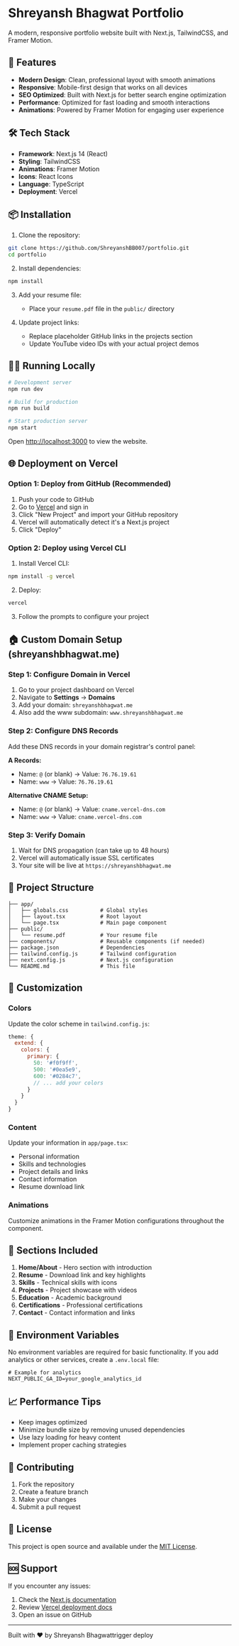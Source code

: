  
# Shreyansh Bhagwat Portfolio

A modern, responsive portfolio website built with Next.js, TailwindCSS, and Framer Motion.

## 🚀 Features

- **Modern Design**: Clean, professional layout with smooth animations
- **Responsive**: Mobile-first design that works on all devices
- **SEO Optimized**: Built with Next.js for better search engine optimization
- **Performance**: Optimized for fast loading and smooth interactions
- **Animations**: Powered by Framer Motion for engaging user experience

## 🛠️ Tech Stack

- **Framework**: Next.js 14 (React)
- **Styling**: TailwindCSS
- **Animations**: Framer Motion
- **Icons**: React Icons
- **Language**: TypeScript
- **Deployment**: Vercel

## 📦 Installation

1. Clone the repository:
```bash
git clone https://github.com/ShreyanshBB007/portfolio.git
cd portfolio
```

2. Install dependencies:
```bash
npm install
```

3. Add your resume file:
   - Place your `resume.pdf` file in the `public/` directory

4. Update project links:
   - Replace placeholder GitHub links in the projects section
   - Update YouTube video IDs with your actual project demos

## 🏃‍♂️ Running Locally

```bash
# Development server
npm run dev

# Build for production
npm run build

# Start production server
npm start
```

Open [http://localhost:3000](http://localhost:3000) to view the website.

## 🌐 Deployment on Vercel

### Option 1: Deploy from GitHub (Recommended)

1. Push your code to GitHub
2. Go to [Vercel](https://vercel.com) and sign in
3. Click "New Project" and import your GitHub repository
4. Vercel will automatically detect it's a Next.js project
5. Click "Deploy"

### Option 2: Deploy using Vercel CLI

1. Install Vercel CLI:
```bash
npm install -g vercel
```

2. Deploy:
```bash
vercel
```

3. Follow the prompts to configure your project

## 🏠 Custom Domain Setup (shreyanshbhagwat.me)

### Step 1: Configure Domain in Vercel

1. Go to your project dashboard on Vercel
2. Navigate to **Settings** → **Domains**
3. Add your domain: `shreyanshbhagwat.me`
4. Also add the www subdomain: `www.shreyanshbhagwat.me`

### Step 2: Configure DNS Records

Add these DNS records in your domain registrar's control panel:

**A Records:**
- Name: `@` (or blank) → Value: `76.76.19.61`
- Name: `www` → Value: `76.76.19.61`

**Alternative CNAME Setup:**
- Name: `@` (or blank) → Value: `cname.vercel-dns.com`
- Name: `www` → Value: `cname.vercel-dns.com`

### Step 3: Verify Domain

1. Wait for DNS propagation (can take up to 48 hours)
2. Vercel will automatically issue SSL certificates
3. Your site will be live at `https://shreyanshbhagwat.me`

## 📁 Project Structure

```
├── app/
│   ├── globals.css          # Global styles
│   ├── layout.tsx           # Root layout
│   └── page.tsx             # Main page component
├── public/
│   └── resume.pdf           # Your resume file
├── components/              # Reusable components (if needed)
├── package.json             # Dependencies
├── tailwind.config.js       # Tailwind configuration
├── next.config.js           # Next.js configuration
└── README.md                # This file
```

## 🎨 Customization

### Colors
Update the color scheme in `tailwind.config.js`:

```javascript
theme: {
  extend: {
    colors: {
      primary: {
        50: '#f0f9ff',
        500: '#0ea5e9',
        600: '#0284c7',
        // ... add your colors
      }
    }
  }
}
```

### Content
Update your information in `app/page.tsx`:

- Personal information
- Skills and technologies
- Project details and links
- Contact information
- Resume download link

### Animations
Customize animations in the Framer Motion configurations throughout the component.

## 📱 Sections Included

1. **Home/About** - Hero section with introduction
2. **Resume** - Download link and key highlights
3. **Skills** - Technical skills with icons
4. **Projects** - Project showcase with videos
5. **Education** - Academic background
6. **Certifications** - Professional certifications
7. **Contact** - Contact information and links

## 🔧 Environment Variables

No environment variables are required for basic functionality. If you add analytics or other services, create a `.env.local` file:

```env
# Example for analytics
NEXT_PUBLIC_GA_ID=your_google_analytics_id
```

## 📈 Performance Tips

- Keep images optimized
- Minimize bundle size by removing unused dependencies
- Use lazy loading for heavy content
- Implement proper caching strategies

## 🤝 Contributing

1. Fork the repository
2. Create a feature branch
3. Make your changes
4. Submit a pull request

## 📄 License

This project is open source and available under the [MIT License](LICENSE).

## 🆘 Support

If you encounter any issues:

1. Check the [Next.js documentation](https://nextjs.org/docs)
2. Review [Vercel deployment docs](https://vercel.com/docs)
3. Open an issue on GitHub

---

Built with ❤️ by Shreyansh Bhagwatt r i g g e r   d e p l o y  
 